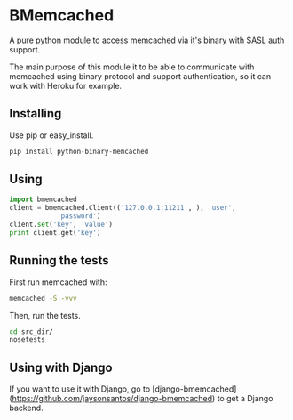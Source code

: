 # BMemcached
A pure python module to access memcached via it's binary with SASL auth support.

The main purpose of this module it to be able to communicate with memcached using binary protocol and support authentication, so it can work with Heroku for example.

## Installing
Use pip or easy_install.

```python
pip install python-binary-memcached
```

## Using

```python
import bmemcached
client = bmemcached.Client(('127.0.0.1:11211', ), 'user',
            'password')
client.set('key', 'value')
print client.get('key')
```

## Running the tests
First run memcached with:

```bash
memcached -S -vvv
```

Then, run the tests.

```bash
cd src_dir/
nosetests
```

## Using with Django
If you want to use it with Django, go to [django-bmemcached] (https://github.com/jaysonsantos/django-bmemcached) to get a Django backend.